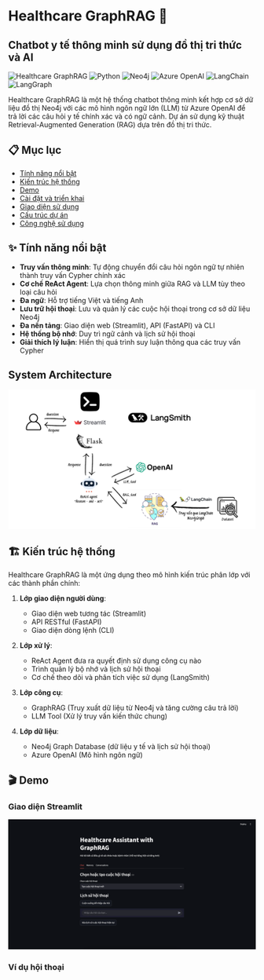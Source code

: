 # Healthcare GraphRAG 🏥 

## Chatbot y tế thông minh sử dụng đồ thị tri thức và AI

![Healthcare GraphRAG](https://img.shields.io/badge/Healthcare-GraphRAG-blue)
![Python](https://img.shields.io/badge/Python-3.9+-green)
![Neo4j](https://img.shields.io/badge/Database-Neo4j-brightgreen)
![Azure OpenAI](https://img.shields.io/badge/AI-Azure_OpenAI-orange)
![LangChain](https://img.shields.io/badge/Framework-LangChain-yellow)
![LangGraph](https://img.shields.io/badge/Framework-LangGraph-purple)

Healthcare GraphRAG là một hệ thống chatbot thông minh kết hợp cơ sở dữ liệu đồ thị Neo4j với các mô hình ngôn ngữ lớn (LLM) từ Azure OpenAI để trả lời các câu hỏi y tế chính xác và có ngữ cảnh. Dự án sử dụng kỹ thuật Retrieval-Augmented Generation (RAG) dựa trên đồ thị tri thức.

## 📋 Mục lục

- [Tính năng nổi bật](#-tính-năng-nổi-bật)
- [Kiến trúc hệ thống](#-kiến-trúc-hệ-thống)
- [Demo](#-demo)
- [Cài đặt và triển khai](#-cài-đặt-và-triển-khai)
- [Giao diện sử dụng](#-giao-diện-sử-dụng)
- [Cấu trúc dự án](#-cấu-trúc-dự-án)
- [Công nghệ sử dụng](#-công-nghệ-sử-dụng)

## ✨ Tính năng nổi bật

- **Truy vấn thông minh**: Tự động chuyển đổi câu hỏi ngôn ngữ tự nhiên thành truy vấn Cypher chính xác
- **Cơ chế ReAct Agent**: Lựa chọn thông minh giữa RAG và LLM tùy theo loại câu hỏi
- **Đa ngữ**: Hỗ trợ tiếng Việt và tiếng Anh
- **Lưu trữ hội thoại**: Lưu và quản lý các cuộc hội thoại trong cơ sở dữ liệu Neo4j
- **Đa nền tảng**: Giao diện web (Streamlit), API (FastAPI) và CLI
- **Hệ thống bộ nhớ**: Duy trì ngữ cảnh và lịch sử hội thoại
- **Giải thích lý luận**: Hiển thị quá trình suy luận thông qua các truy vấn Cypher
## **System Architecture**
![System Architecture](assets/images/graphrag.png)

## 🏗 Kiến trúc hệ thống

Healthcare GraphRAG là một ứng dụng theo mô hình kiến trúc phân lớp với các thành phần chính:

1. **Lớp giao diện người dùng**: 
   - Giao diện web tương tác (Streamlit)
   - API RESTful (FastAPI) 
   - Giao diện dòng lệnh (CLI)

2. **Lớp xử lý**:
   - ReAct Agent đưa ra quyết định sử dụng công cụ nào
   - Trình quản lý bộ nhớ và lịch sử hội thoại
   - Cơ chế theo dõi và phân tích việc sử dụng (LangSmith)

3. **Lớp công cụ**:
   - GraphRAG (Truy xuất dữ liệu từ Neo4j và tăng cường câu trả lời)
   - LLM Tool (Xử lý truy vấn kiến thức chung)

4. **Lớp dữ liệu**:
   - Neo4j Graph Database (dữ liệu y tế và lịch sử hội thoại)
   - Azure OpenAI (Mô hình ngôn ngữ)

## 🎬 Demo

### Giao diện Streamlit
![Streamlit UI Demo](assets/images/Screenshot1.png)

### Ví dụ hội thoại
